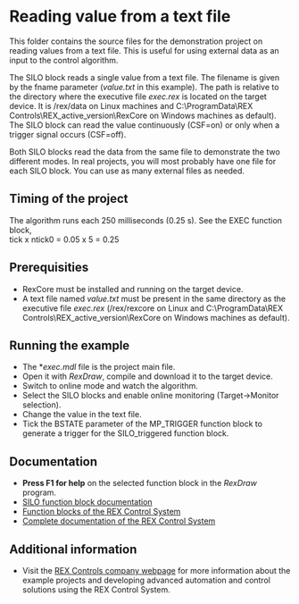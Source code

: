 Reading value from a text file 
==============================

This folder contains the source files for the demonstration project on reading
values from a text file. This is useful for using external data as an input to 
the control algorithm.

The SILO block reads a single value from a text file. The filename is given by 
the fname parameter (*value.txt* in this example). The path is relative to the 
directory where the executive file *exec.rex* is located on the target device. It is /rex/data on Linux machines and C:\ProgramData\REX Controls\REX_active_version\RexCore on Windows machines as default). The SILO block can read the value 
continuously (CSF=on) or only when a trigger signal occurs (CSF=off).

Both SILO blocks read the data from the same file to demonstrate the two 
different modes. In real projects, you will most probably have one file for each
SILO block. You can use as many external files as needed.
 
## Timing of the project ##

The algorithm runs each 250 milliseconds (0.25 s). See the EXEC function block,  
tick x ntick0 = 0.05 x 5 = 0.25 

## Prerequisities ##
- RexCore must be installed and running on the target device.
- A text file named *value.txt* must be present in the same directory as the 
executive file *exec.rex* (/rex/rexcore on Linux and C:\ProgramData\REX Controls\REX_active_version\RexCore on Windows machines as default). 

## Running the example ##
- The **exec.mdl* file is the project main file.
- Open it with *RexDraw*, compile and download it to the target device.
- Switch to online mode and watch the algorithm.
- Select the SILO blocks and enable online monitoring (Target->Monitor selection).
- Change the value in the text file.
- Tick the BSTATE parameter of the MP_TRIGGER function block to generate a 
trigger for the SILO_triggered function block. 

## Documentation ##

- **Press F1 for help** on the selected function block in the *RexDraw* program.
- [SILO function block documentation](https://www.rexcontrols.com/media/2.50.1/doc/ENGLISH/MANUALS/BRef/SILO.html)
- [Function blocks of the REX Control System](https://www.rexcontrols.com/media/2.50.1/doc/ENGLISH/MANUALS/BRef/BRef_ENG.html)
- [Complete documentation of the REX Control System](http://www.rexcontrols.com/documentation-and-support)

## Additional information ##

- Visit the [REX Controls company webpage](http://www.rexcontrols.com) 
for more information about the example projects and developing advanced 
automation and control solutions using the REX Control System.